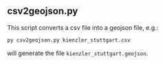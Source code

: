 ## csv2geojson.py

This script converts a csv file into a geojson file, e.g.:
```bash
py csv2geojson.py kienzler_stuttgart.csv
```
will generate the file `kienzler_stuttgart.geojson`.

